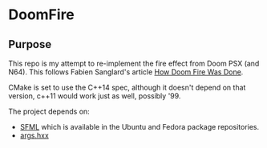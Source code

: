 # DoomFire

## Purpose

This repo is my attempt to re-implement the fire effect from Doom PSX (and N64). This follows Fabien Sanglard's article [How Doom Fire Was Done](http://fabiensanglard.net/doom_fire_psx/index.html).

CMake is set to use the C++14 spec, although it doesn't depend on that version, c++11 would work just as well, possibly '99.

The project depends on:
- [SFML](https://www.sfml-dev.org) which is available in the Ubuntu and Fedora package repositories.
- [args.hxx](https://github.com/Taywee/args)
 
